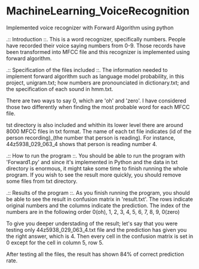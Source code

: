 # MachineLearning_VoiceRecognition
Implemented voice recognizer with Forward Algorithm using python

.:: Introduction ::.
This is a word recognizer, specifically numbers. People have recorded their voice saying numbers from 0-9.
Those records have been transformed into MFCC file and this recognizer is implemented using forward algorithm.

.:: Specification of the files included ::.
The information needed to implement forward algorithm such as language model probability, in this project, unigram.txt;
how numbers are pronounciated in dictionary.txt; and the specification of each sound in hmm.txt.

There are two ways to say 0, which are 'oh' and 'zero'.
I have considered those two differently when finding the most probable word for each MFCC file.

tst directory is also included and whithin its lower level there are around 8000 MFCC files in txt format.
The name of each txt file indicates (id of the person recording)_(the number that person is reading).
For instance, 44z5938_029_063_4 shows that person is reading number 4.

.:: How to run the program ::.
You should be able to run the program with 'Forward1.py' and since it's implemented in Python and the data
in txt directory is enormous, it might take some time to finish running the whole program.
If you wish to see the result more quickly, you should remove some files from txt directory.

.:: Results of the program ::.
As you finish running the program, you should be able to see the result in confusion matrix in 'result.txt'.
The rows indicate original numbers and the columns indicate the prediction.
The index of the numbers are in the following order
  0(oh), 1, 2, 3, 4, 5, 6, 7, 8, 9, 0(zero)
  
To give you deeper understading of the result; let's say that you were testing only 44z5938_029_063_4.txt file and the prediction
has given you the right answer, which is 4. Then every cell in the confusion matrix is set in 0 except for the cell in column 5, row 5.

After testing all the files, the result has shown 84% of correct prediction rate.
